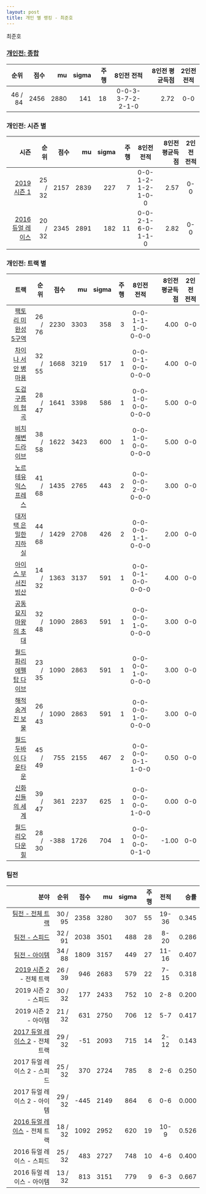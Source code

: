 ```yaml
---
layout: post
title: 개인 별 랭킹 - 최준호
---
```


최준호

### [개인전: 종합](../singles-full)

| 순위 | 점수 | mu | sigma | 주행 | 8인전 전적 | 8인전 평균득점 | 2인전 전적 |
|---:|---:|---:|---:|---:|:---:|---:|:---:|
| 46 / 84 | 2456 | 2880 | 141 | 18 | 0-0-3-3-7-2-2-1-0 | 2.72 | 0-0 |

### 개인전: 시즌 별

| 시즌 | 순위 | 점수 | mu | sigma | 주행 | 8인전 전적 | 8인전 평균득점 | 2인전 전적 |
|---:|---:|---:|---:|---:|---:|:---:|---:|:---:|
| [2019 시즌 1](../singles-s2019_1) | 25 / 32 | 2157 | 2839 | 227 | 7 |  0-0-1-2-1-2-1-0-0 | 2.57 | 0-0 |
| [2016 듀얼 레이스](../singles-s2016_1) | 20 / 32 | 2345 | 2891 | 182 | 11 |  0-0-2-1-6-0-1-1-0 | 2.82 | 0-0 |

### 개인전: 트랙 별

| 트랙 | 순위 | 점수 | mu | sigma | 주행 | 8인전 전적 | 8인전 평균득점 | 2인전 전적 |
|---:|---:|---:|---:|---:|---:|:---:|---:|:---:|
| [팩토리 미완성 5구역](../district5) | 26 / 76 | 2230 | 3303 | 358 | 3 | 0-0-1-1-1-0-0-0-0 | 4.00 | 0-0 |
| [차이나 서안 병마용](../byeongma) | 32 / 55 | 1668 | 3219 | 517 | 1 | 0-0-0-1-0-0-0-0-0 | 4.00 | 0-0 |
| [도검 구름의 협곡](../hyupgog) | 28 / 47 | 1641 | 3398 | 586 | 1 | 0-0-1-0-0-0-0-0-0 | 5.00 | 0-0 |
| [비치 해변 드라이브](../haebyun) | 38 / 58 | 1622 | 3423 | 600 | 1 | 0-0-1-0-0-0-0-0-0 | 5.00 | 0-0 |
| [노르테유 익스프레스](../noex) | 41 / 68 | 1435 | 2765 | 443 | 2 | 0-0-0-0-2-0-0-0-0 | 3.00 | 0-0 |
| [대저택 은밀한 지하실](../jeotaek) | 44 / 68 | 1429 | 2708 | 426 | 2 | 0-0-0-0-1-1-0-0-0 | 2.00 | 0-0 |
| [아이스 부서진 빙산](../boobing) | 14 / 32 | 1363 | 3137 | 591 | 1 | 0-0-0-1-0-0-0-0-0 | 4.00 | 0-0 |
| [공동묘지 마왕의 초대](../mawang) | 32 / 48 | 1090 | 2863 | 591 | 1 | 0-0-0-0-1-0-0-0-0 | 3.00 | 0-0 |
| [월드 파리 에펠탑 다이브](../eifel) | 23 / 35 | 1090 | 2863 | 591 | 1 | 0-0-0-0-1-0-0-0-0 | 3.00 | 0-0 |
| [해적 숨겨진 보물](../haesumbo) | 26 / 43 | 1090 | 2863 | 591 | 1 | 0-0-0-0-1-0-0-0-0 | 3.00 | 0-0 |
| [월드 두바이 다운타운](../dubai) | 45 / 49 | 755 | 2155 | 467 | 2 | 0-0-0-0-0-1-1-0-0 | 0.50 | 0-0 |
| [신화 신들의 세계](../shinsegye) | 39 / 47 | 361 | 2237 | 625 | 1 | 0-0-0-0-0-0-1-0-0 | 0.00 | 0-0 |
| [월드 리오 다운힐](../rio) | 28 / 30 | -388 | 1726 | 704 | 1 | 0-0-0-0-0-0-0-1-0 | -1.00 | 0-0 |

### 팀전

| 분야 | 순위 | 점수 | mu | sigma | 주행 | 전적 | 승률 |
|---:|---:|---:|---:|---:|---:|:---:|---:|
| [팀전 - 전체 트랙](../team-full) | 30 / 95 | 2358 | 3280 | 307 | 55 | 19-36 | 0.345 |
| [팀전 - 스피드](../team-speed) | 32 / 91 | 2038 | 3501 | 488 | 28 | 8-20 | 0.286 |
| [팀전 - 아이템](../team-item) | 34 / 88 | 1809 | 3157 | 449 | 27 | 11-16 | 0.407 |
| [2019 시즌 2](../teams-t2019_2) - 전체 트랙 | 26 / 39 | 946 | 2683 | 579 | 22 | 7-15 | 0.318 |
| 2019 시즌 2 - 스피드 | 30 / 32 | 177 | 2433 | 752 | 10 | 2-8 | 0.200 |
| 2019 시즌 2 - 아이템 | 21 / 32 | 631 | 2750 | 706 | 12 | 5-7 | 0.417 |
| [2017 듀얼 레이스 2](../teams-t2017_1) - 전체 트랙 | 29 / 32 | -51 | 2093 | 715 | 14 | 2-12 | 0.143 |
| 2017 듀얼 레이스 2 - 스피드 | 25 / 32 | 370 | 2724 | 785 | 8 | 2-6 | 0.250 |
| 2017 듀얼 레이스 2 - 아이템 | 29 / 32 | -445 | 2149 | 864 | 6 | 0-6 | 0.000 |
| [2016 듀얼 레이스](../teams-t2016_2) - 전체 트랙 | 18 / 32 | 1092 | 2952 | 620 | 19 | 10-9 | 0.526 |
| 2016 듀얼 레이스 - 스피드 | 25 / 32 | 483 | 2727 | 748 | 10 | 4-6 | 0.400 |
| 2016 듀얼 레이스 - 아이템 | 13 / 32 | 813 | 3151 | 779 | 9 | 6-3 | 0.667 |
